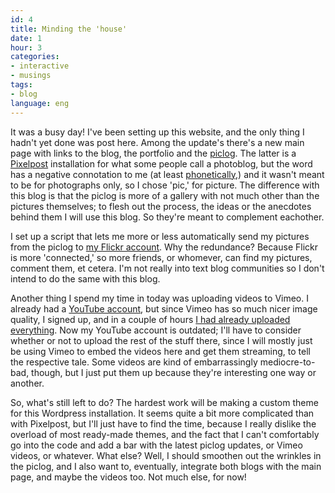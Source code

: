 ```yaml
---
id: 4
title: Minding the 'house'
date: 1
hour: 3
categories:
- interactive
- musings
tags:
- blog
language: eng
---
```


It was a busy day! I've been setting up this website, and the only thing I hadn't yet done was post here. Among the update's there's a new main page with links to the blog, the portfolio and the [piclog](http://piclog.agj.cl/). The latter is a [Pixelpost](http://www.pixelpost.org/) installation for what some people call a photoblog, but the word has a negative connotation to me (at least [phonetically](http://geo.fotolog.com/directory?country=CI),) and it wasn't meant to be for photographs only, so I chose 'pic,' for picture. The difference with this blog is that the piclog is more of a gallery with not much other than the pictures themselves; to flesh out the process, the ideas or the anecdotes behind them I will use this blog. So they're meant to complement eachother.

I set up a script that lets me more or less automatically send my pictures from the piclog to [my Flickr account](http://www.flickr.com/photos/alegrilli/). Why the redundance? Because Flickr is more 'connected,' so more friends, or whomever, can find my pictures, comment them, et cetera. I'm not really into text blog communities so I don't intend to do the same with this blog.

Another thing I spend my time in today was uploading videos to Vimeo. I already had a [YouTube account](http://www.youtube.com/user/alegrilli), but since Vimeo has so much nicer image quality, I signed up, and in a couple of hours [I had already uploaded everything](http://www.vimeo.com/agj/). Now my YouTube account is outdated; I'll have to consider whether or not to upload the rest of the stuff there, since I will mostly just be using Vimeo to embed the videos here and get them streaming, to tell the respective tale. Some videos are kind of embarrassingly mediocre-to-bad, though, but I just put them up because they're interesting one way or another.

So, what's still left to do? The hardest work will be making a custom theme for this Wordpress installation. It seems quite a bit more complicated than with Pixelpost, but I'll just have to find the time, because I really dislike the overload of most ready-made themes, and the fact that I can't comfortably go into the code and add a bar with the latest piclog updates, or Vimeo videos, or whatever. What else? Well, I should smoothen out the wrinkles in the piclog, and I also want to, eventually, integrate both blogs with the main page, and maybe the videos too. Not much else, for now!
